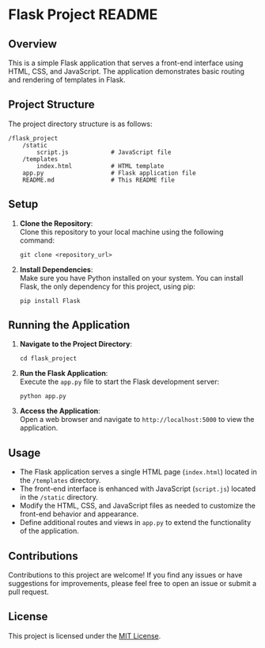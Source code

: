 # Flask Project README

## Overview
This is a simple Flask application that serves a front-end interface using HTML, CSS, and JavaScript. The application demonstrates basic routing and rendering of templates in Flask.

## Project Structure
The project directory structure is as follows:

```
/flask_project
    /static
        script.js            # JavaScript file
    /templates
        index.html           # HTML template
    app.py                   # Flask application file
    README.md                # This README file
```

## Setup
1. **Clone the Repository**:  
   Clone this repository to your local machine using the following command:
   ```
   git clone <repository_url>
   ```

2. **Install Dependencies**:  
   Make sure you have Python installed on your system. You can install Flask, the only dependency for this project, using pip:
   ```
   pip install Flask
   ```

## Running the Application
1. **Navigate to the Project Directory**:  
   ```
   cd flask_project
   ```

2. **Run the Flask Application**:  
   Execute the `app.py` file to start the Flask development server:
   ```
   python app.py
   ```

3. **Access the Application**:  
   Open a web browser and navigate to `http://localhost:5000` to view the application.

## Usage
- The Flask application serves a single HTML page (`index.html`) located in the `/templates` directory.
- The front-end interface is enhanced with JavaScript (`script.js`) located in the `/static` directory.
- Modify the HTML, CSS, and JavaScript files as needed to customize the front-end behavior and appearance.
- Define additional routes and views in `app.py` to extend the functionality of the application.

## Contributions
Contributions to this project are welcome! If you find any issues or have suggestions for improvements, please feel free to open an issue or submit a pull request.

## License
This project is licensed under the [MIT License](LICENSE).

